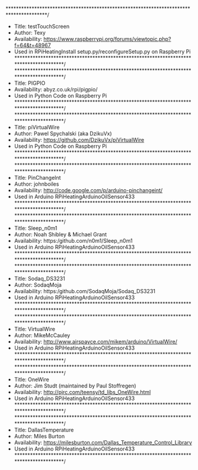 ***************************************************************************************/
*    Title: testTouchScreen
*    Author: Texy
*    Availability: https://www.raspberrypi.org/forums/viewtopic.php?f=64&t=48967
*	 Used in RPiHeatingInstall setup.py/reconfigureSetup.py on Raspberry Pi
***************************************************************************************/
***************************************************************************************/
*    Title: PIGPIO
*    Availability: abyz.co.uk/rpi/pigpio/
*	 Used in Python Code on Raspberry Pi
***************************************************************************************/
***************************************************************************************/
*    Title: piVirtualWire
*    Author: Pawel Spychalski (aka DzikuVx)
*    Availability: https://github.com/DzikuVx/piVirtualWire
*	 Used in Python Code on Raspberry Pi
***************************************************************************************/
***************************************************************************************/
*    Title: PinChangeInt
*    Author: johnboiles
*    Availability: http://code.google.com/p/arduino-pinchangeint/
*	 Used in Arduino RPiHeatingArduinoOilSensor433
***************************************************************************************/
***************************************************************************************/
*    Title: Sleep_n0m1
*    Author: Noah Shibley & Michael Grant
*    Availability: https:/github.com/n0m1/Sleep_n0m1
*	 Used in Arduino RPiHeatingArduinoOilSensor433
***************************************************************************************/
***************************************************************************************/
*    Title: Sodaq_DS3231
*    Author: SodaqMoja
*    Availability: https:/github.com/SodaqMoja/Sodaq_DS3231
*	 Used in Arduino RPiHeatingArduinoOilSensor433
***************************************************************************************/
***************************************************************************************/
*    Title: VirtualWire
*    Author: MikeMcCauley
*    Availability: http://www.airspayce.com/mikem/arduino/VirtualWire/
*	 Used in Arduino RPiHeatingArduinoOilSensor433
***************************************************************************************/
***************************************************************************************/
*    Title: OneWire
*    Author: Jim Studt (maintained by Paul Stoffregen)
*    Availability: http://pjrc.com/teensy/td_libs_OneWire.html
*	 Used in Arduino RPiHeatingArduinoOilSensor433
***************************************************************************************/
***************************************************************************************/
*    Title: DallasTemperature
*    Author: Miles Burton
*    Availability: https://milesburton.com/Dallas_Temperature_Control_Library
*	 Used in Arduino RPiHeatingArduinoOilSensor433
***************************************************************************************/